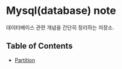 # Mysql(database) note

데이터베이스 관련 개념을 간단히 정리하는 저장소.

## Table of Contents

- [Partition](https://github.com/Eechul/mysql_note/tree/main/partition)